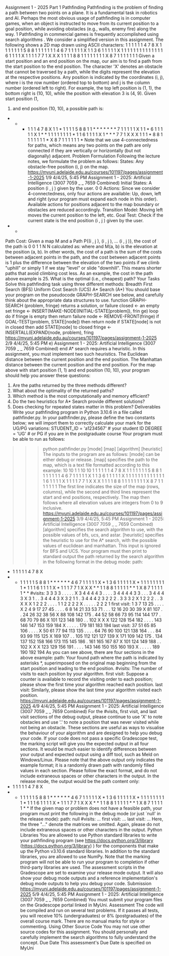Assignment 1 - 2025
Part 1 Pathfinding
Pathfinding is the problem of finding a path between two points on a plane. It is a fundamental
task in robotics and AI. Perhaps the most obvious usage of pathfinding is in computer games,
when an object is instructed to move from its current position to a goal position, while avoiding
obstacles (e.g., walls, enemy fire) along the way.
1
Pathfinding in commercial games is frequently accomplished using search algorithms . We
consider a simplified version in this assignment. The following shows a 2D map drawn using
ASCII characters:
1 1 1 1 1 1 4 7 8 X
1 1 1 1 1 1 1 5 8 8
1 1 1 1 1 1 1 4 6 7
1 1 1 1 1 X 1 1 3 6
1 1 1 1 1 X 1 1 1 1
1 1 1 1 1 1 1 1 1 1
6 1 1 1 1 X 1 1 1 1
7 7 1 X X X 1 1 1 1
8 8 1 1 1 1 1 1 1 1
X 8 7 1 1 1 1 1 1 1
Given a start position and an end position on the map, our aim is to find a path from the start
position to the end position. The character 'X' denotes an obstacle that cannot be traversed by a
path, while the digits represent the elevation at the respective positions.
Any position is indicated by the coordinates (i, j), where i is the row number (ordered top to
bottom) and j is the column number (ordered left to right). For example, the top left position is (1,
1), the bottom right is (10, 10), while the position with elevation 3 is (4, 9). Given start position (1,
1) and end position (10, 10), a possible path is:
* * * 1 1 1 4 7 8 X
1 1 * 1 1 1 1 5 8 8
1 1 * * * * * * * 7
1 1 1 1 1 X 1 1 * 6
1 1 1 1 1 X 1 * * 1
1 1 1 1 1 1 1 * 1 1
6 1 1 1 1 X 1 * * *
7 7 1 X X X 1 1 1 *
8 8 1 1 1 1 1 1 1 *
X 8 7 1 1 1 1 1 1 *
Note that we use 4-connectedness for paths, which means any two points on the path are only
connected if they are vertically or horizontally (but not diagonally) adjacent.
Problem Formulation
Following the lecture notes, we formulate the problem as follows:
States: Any obstacle-free position (i, j) on the map.
https://myuni.adelaide.edu.au/courses/101197/pages/assignment-1-2025 1/9
4/4/25, 5:45 PM Assignment 1 - 2025: Artificial Intelligence (3007
7059
_
_
7659 Combined)
Initial States: A position (i , j ) given by the user.
0 0
Actions: Since we consider 4-connectedness, only four actions are available: Up, down, left
and right (your program must expand each node in this order). Available actions for
positions adjacent to the map boundary or obstacles are reduced accordingly.
Transition Model: Moving left moves the current position to the left, etc.
Goal Test: Check if the current state is the end position (i , j ) given by the user.
* *
Path Cost: Given a map M and a Path P{(i , j ), (i , j ), ... (i , j )}, the cost of the path is
0 0 1 1 N N
calculated as:
where
and M(a, b) is the elevation at the position (a, b). In other words, the cost of a path is the sum of
the costs between adjacent points in the path, and the cost between adjacent points is 1 plus the
difference between the elevation of the two points if we climb "uphill" or simply 1 if we stay "level"
or slide "downhill".
This means shorter paths that avoid climbing cost less. As an example, the cost in the path above
example is 25. What is the optimal (i.e., cheapest) path?
Your Tasks
Solve this pathfinding task using three different methods:
Breadth First Search (BFS)
Uniform Cost Search (UCS)
A* Search (A*)
You should base your program on the pseudocode GRAPH-SEARCH see below, and carefully
think about the appropriate data structures to use.
function GRAPH-SEARCH (problem, fringe) returns a solution,
or failure
closed <- an empty set
fringe <- INSERT(MAKE-NODE(INITIAL-STATE[problem]), frin
ge)
loop do
if fringe is empty then return failure
node <- REMOVE-FRONT(fringe)
if GOAL-TEST(problem, STATE[node]) then return node
if STATE[node] is not in closed then
add STATE[node] to closed
fringe <- INSERTALL(EXPAND(node, problem), fring
https://myuni.adelaide.edu.au/courses/101197/pages/assignment-1-2025 2/9
4/4/25, 5:45 PM e)
Assignment 1 - 2025: Artificial Intelligence (3007
7059
_
_
7659 Combined)
end
A* search requires a heuristic. In this assignment, you must implement two such heuristics.
The Euclidean distance between the current position and the end position.
The Manhattan distance between the current position and the end position.
For the map above with start position (1, 1) and end position (10, 10), your program should help
you answer these questions:
1. Are the paths returned by the three methods different?
2. What about the optimality of the returned paths?
3. Which method is the most computationally and memory efficient?
4. Do the two heuristics for A* Search provide different solutions?
5. Does checking for repeated states matter in this problem?
Deliverables
Write your pathfinding program in Python 3.10.6 in a file called pathfinder.py.
In your pathfinder.py, please define the two constants below; we will import them to correctly
calculate your mark for the UG/PG variations:
STUDENT_ID = 'a1234567' # your student ID
DEGREE = 'UG' # or PG if you are in the postgraduate course
Your program must be able to run as follows:
>>> python pathfinder.py [mode] [map] [algorithm] [heuristic]
The inputs to the program are as follows:
[mode] can be either debug or release.
[map] specifies the path to the map, which is a text file formatted according to this example:
10 10
1 1
10 10
1 1 1 1 1 1 4 7 8 X
1 1 1 1 1 1 1 5 8 8
1 1 1 1 1 1 1 4 6 7
1 1 1 1 1 X 1 1 3 6
1 1 1 1 1 X 1 1 1 1
1 1 1 1 1 1 1 1 1 1
6 1 1 1 1 X 1 1 1 1
7 7 1 X X X 1 1 1 1
8 8 1 1 1 1 1 1 1 1
X 8 7 1 1 1 1 1 1 1
The first line indicates the size of the map (rows, columns), while the second and third lines
represent the start and end positions, respectively. The map then follows where all elevation
values are integers from 0 to 9 inclusive.
https://myuni.adelaide.edu.au/courses/101197/pages/assignment-1-2025 3/9
4/4/25, 5:45 PM Assignment 1 - 2025: Artificial Intelligence (3007
7059
_
_
7659 Combined)
[algorithm] specifies the search algorithm to use, with the possible values of bfs, ucs,
and astar.
[heuristic] specifies the heuristic to use for the A* search, with the possible values of
euclidean and manhattan. This input is ignored for BFS and UCS.
Your program must then print to standard output the path returned by the search algorithm in
the following format in the debug mode:
path:
* 1 1 1 1 1 4 7 8 X
* * 1 1 1 1 1 5 8 8
1 * * * * * * 4 6 7
1 1 1 1 1 X * 1 3 6
1 1 1 1 1 X * 1 1 1
1 1 1 1 1 1 * 1 1 1
6 1 1 1 1 X * 1 1 1
7 7 1 X X X * * 1 1
8 8 1 1 1 1 1 * * 1
X 8 7 1 1 1 1 1 * *
#visits:
3 3 3 3 . . . . . X
3 4 4 4 4 3 . . . .
3 4 4 4 4 3 3 . . .
3 4 4 4 3 X 3 1 . .
3 4 4 4 3 X 3 2 1 1
. 3 4 4 4 2 3 2 2 2
. 3 3 3 2 X 1 2 2 2
. . 3 X X X 1 2 2 2
. . . . 1 1 2 2 2 2
X . . . . . 2 2 2 1
first visit:
1 3 7 13 25 . . . . X
2 4 9 17 27 45 . . . .
6 8 14 21 33 53 71 . . .
12 16 20 30 39 X 81 107 . .
24 26 32 38 56 X 88 108 142 175
. 44 52 58 66 73 95 114 144 177
. 68 70 79 86 X 101 123 148 180
. . 102 X X X 122 128 154 182
. . . . 143 146 147 153 159 184
X . . . . . 179 181 183 194
last visit:
37 51 65 85 106 . . . . X
50 61 77 94 113 135 . . . .
64 76 90 100 121 138 164 . . .
84 93 99 115 125 X 169 107 . .
105 112 121 127 139 X 171 109 142 175
. 134 137 152 158 166 173 115 145 186
. 161 165 167 87 X 101 124 149 188
. . 102 X X X 123 129 156 191
. . . . 143 146 150 155 160 193
X . . . . . 189 190 192 194
As you can see above, there are four sections in the above example:
path: Your found path where the path is indicated by asterisks *, superimposed on the original
map beginning from the start position and leading to the end position.
#visits: The number of visits to each position by your algorithm.
first visit: Suppose a counter is available to record the visiting order to each position; please
show the first time your algorithm reached each position.
last visit: Similarly, please show the last time your algorithm visited each position.
https://myuni.adelaide.edu.au/courses/101197/pages/assignment-1-2025 4/9
4/4/25, 5:45 PM Assignment 1 - 2025: Artificial Intelligence (3007
7059
_
_
7659 Combined)
For the #visits, first visit, and last visit sections of the debug output, please continue to use 'X' to
note obstacles and use '.' to note a position that was never visited while not being an obstacle.
These sections are useful as ways to visualise the behaviour of your algorithm and are designed
to help you debug your code. If your code does not pass a specific Gradescope test, the marking
script will give you the expected output in all four sections. It would be much easier to identify
differences between your output and expected output using a diff tool, such as Meld on
Windows/Linux.
Please note that the above output only indicates the example format; it is a randomly drawn path
with randomly filled values in each section. Please follow the exact format, and do not include
extraneous spaces or other characters in the output.
In the release mode, the output would be the path content only:
* 1 1 1 1 1 4 7 8 X
* * 1 1 1 1 1 5 8 8
1 * * * * * * 4 6 7
1 1 1 1 1 X * 1 3 6
1 1 1 1 1 X * 1 1 1
1 1 1 1 1 1 * 1 1 1
6 1 1 1 1 X * 1 1 1
7 7 1 X X X * * 1 1
8 8 1 1 1 1 1 * * 1
X 8 7 1 1 1 1 1 * *
If the given map or problem does not have a feasible path, your program must print the following
in the debug mode (or just `null' in the release mode):
path:
null
#visits:
...
first visit:
...
last visit:
...
Here, the three "..." denote the matrices we omitted. Again, please do not include extraneous
spaces or other characters in the output.
Python Libraries
You are allowed to use Python standard libraries to write your pathfinding program (see
https://docs.python.org/3/library (https://docs.python.org/3/library) ) for the components that
make up the Python v3.10.6 standard libraries. In addition to the standard libraries, you are
allowed to use NumPy. Note that the marking program will not be able to run your program to
completion if other third-party libraries are used.
The assessment scripts in the Gradescope are set to examine your release mode output. It
will also show your debug mode outputs and a reference implementation's debug mode
outputs to help you debug your code.
Submission
https://myuni.adelaide.edu.au/courses/101197/pages/assignment-1-2025 5/9
4/4/25, 5:45 PM Assignment 1 - 2025: Artificial Intelligence (3007
7059
_
_
7659 Combined)
You must submit your program files on the Gradescope portal linked in MyUni.
Assessment
The code will be compiled and run on several test problems. If it passes all tests, you will receive
10% (undergraduates) or 8% (postgraduates) of the overall course mark. There are no manual
marks for style or commenting.
Using Other Source Code
You may not use other source codes for this assignment. You should personally and carefully
implement the search algorithms to fully understand the concept.
Due Date
This assessment's Due Date is specified on MyUni